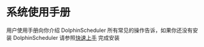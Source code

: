 # 系统使用手册


用户使用手册向你介绍 DolphinScheduler 所有常见的操作告诉，如果你还没有安装 DolphinScheduler 请参照[快速上手](./quick-start.md) 完成安装